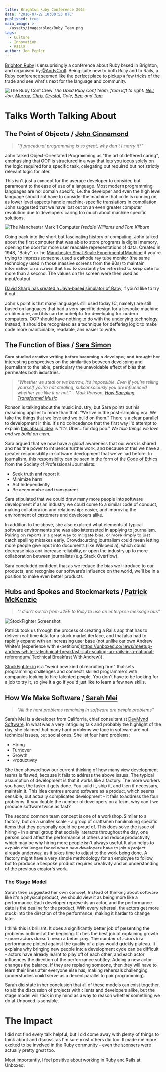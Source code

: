 ```yaml
---
title: Brighton Ruby Conference 2016
date: '2016-07-22 10:00:53 UTC'
published: true
main_image: >-
  /assets/images/blog/Ruby_Team.png
tags:
  - Culture
  - Innovation
  - Rails
author: Jon Pepler
---
```

[Brighton Ruby](http://brightonruby.com/) is unsuprisingly a conference about Ruby based in Brighton, and organised by [@AndyCroll](https://twitter.com/andycroll). Being quite new to both Ruby and to Rails, a Ruby conference seemed like the perfect place to pickup a few tricks of the trade and see what's next for the language and community.

![The Ruby Conf Crew](/assets/images/blog/Ruby_Team.png)
*The Ubxd Ruby Conf team, from left to right: [Neil](https://unboxed.co/people#neil-van-beinum), Jon, [Murray](https://unboxed.co/people#murray-steele), [Chris](https://unboxed.co/people#chris-holmes), [Crystal](https://unboxed.co/people#chris-carter), Cale, [Ben](https://unboxed.co/people#ben-wong), and [Tom](https://unboxed.co/people#tom-sabin)*

# Talks Worth Talking About
## The Point of Objects / [John Cinnamond](https://twitter.com/jcinnamond)

>*"If procedural programming is so great, why don't I marry it?"*

John talked Object-Orientated Programming as "the art of deffered caring", emphasising that OOP is structured in a way that lets you focus solely on the logic required for a specific task, delegating out required but not strictly relevant logic for later.

This isn't just a concept for the average developer to consider, but paramount to the ease of use of a language. Most modern programming languages are not domain specifc, i.e. the developer and even the high level language should not have to consider the machine that code is running on, as lower level aspects handle machine-specific translations in compilation. John suggested that we have lost out on an even greater computer revolution due to developers caring too much about machine specific solutions.

![The Manchester Mark 1 Computer](/assets/images/blog/Manchester_Mark_1.jpg)
*Freddie Williams and Tom Kilburn*

Going back into the short but fascinating history of computing, John talked about the first computer that was able to store programs in digital memory, opening the door for more user readable representations of data. Created in 1948, "Baby", or the [Manchester Small Scale Experimental Machine](http://curation.cs.manchester.ac.uk/computer50/www.computer50.org/mark1/new.baby.html) if you're trying to impress someone, used a cathode ray tube monitor (the same technology used in those massive screens from the 90s) to maintain information on a screen that had to constantly be refreshed to keep data for more than a second. The values on the screen were then used as input/output.

[David Sharp has created a Java-based simulator of Baby](http://www.davidsharp.com/baby/), if you'd like to try it out.

John's point is that many languages still used today (C, namely) are still based on languages that had a very specific design for a bespoke machine architecture, and this can be unhelpful for developing for modern computers. OOP should have nothing to do with the underlying technology. Instead, it should be recognised as a technique for deffering logic to make code more maintainable, readable, and easier to write.

## The Function of Bias / [Sara Simon](https://twitter.com/sarambsimon)

Sara studied creative writing before becoming a developer, and brought her interesting perspectives on the similarities between developing and journalism to the table, particulary the unavoidable effect of bias that permeates both industries.

>*“Whether we steal or we borrow, it’s impossible. Even if you’re telling yourself you’re not stealing, subconsciously you are influenced whether you like it or not.” - Mark Ronson, [How Sampling Transformed Music](http://www.ted.com/talks/mark_ronson_how_sampling_transformed_music "How Sampling Transformed Music - Mark Ronson TED Talk")*

Ronson is talking about the music industry, but Sara points out his reasoning applies to more than that. "We live in the post-sampling era. We take the things that we love and we build on them.” There is a clear parallel to development in this. It's no coincedence that the first way I'd attempt to explain [this absurd idea](http://pooperapp.com/ "Pooper App") is "It's Uber... for dog poo." *We take things we love and we build on them.*

Sara argued that we now have a global awareness that our work is shared and has the power to influence further work, and because of this we have a greater responsibility in software development that we've had before. In journalism, this responsibilty can be seen in the form of the [Code of Ethics](http://www.spj.org/ethicscode.asp) from the Society of Professional Journalists:

- Seek truth and report it
- Minimize harm
- Act Independently
- Be accountable and transparent

Sara stipulated that we could draw many more people into software development if as an industry we could come to a similar code of conduct, making collaboration and relationships easier, and improving the environment of customers and developers alike.

In addition to the above, she also explored what elements of typical software environments she was also intereseted in applying to journalism. Pairing on reports is a great way to mitigate bias, or more simply to just catch spelling mistakes early. Crowdsourcing journalism could mean letting more people give input into documents (like Wikipeidia), which could decrease bias and increase reliability, or open the industry up to more collaboration between journalists (e.g. Stack Overflow).

Sara concluded confident that as we reduce the bias we introduce to our products, and recognise our software's influence on the world, we'll be in a position to make even better products.

## Hubs and Spokes and Stockmarkets / [Patrick McKenzie](https://twitter.com/patio11)

>*"I didn't switch from J2EE to Ruby to use an enterprise message bus"*

![StockFighter Screenshot](/assets/images/blog/StockFighter.png)

Patrick took us through the process of creating a Rails app that has to deliver real-time data for a stock market iterface, and that also had to rapidly expand with an increasing user base (not unlike our own Andrew White's [experience with e-petitions](https://unboxed.co/news/meetup-andrew-white-s-technical-breakfast-club-scaling-up-rails-in-a-national-referendum/ Technical Breakfast With Andrew)).

[StockFighter.io](stockfighter.io) is a "weird new kind of recruiting firm" that sets programming challenges and connects skilled programmers with companies looking to hire talented people. You don't have to be looking for a job to try it, so give it a go if you'd just like to learn a few new skills.

## How We Make Software / [Sarah Mei](https://twitter.com/sarahmei)

> *"All the hard problems remaining in software are people problems"*

Sarah Mei is a developer from California, chief consultant at [DevMynd Software](https://www.devmynd.com/). In what was a very intriguing talk and probably the highlight of the day, she claimed that many hard problems we face in software are not technical issues, but social ones. She list four hard problems:

- Hiring
- Turnover
- Growth
- Productivity

She then showed how our current thinking of how many view development teams is flawed, because it fails to address the above issues. The typical assumption of development is that it works like a factory. The more workers you have, the faster it gets done. You build it, ship it, and then if necessary, maintain it. This idea centres around software as a product, which seems sensible, but actually complicates development - it fails to address the four problems. If you double the number of developers on a team, why can't we produce software twice as fast?

The second common team concept is one of a workshop. Similar to a factory, but on a smaller scale - a group of craftsmen handmaking specific items that they personally could be proud of. This does solve the issue of hiring - In a small group that socially interacts throughout the day, one person could affect the performance of others and reduce productivity, which may be why hiring more people isn't always useful. It also helps to explain challenges faced when new developers have to join a project already underway, as it takes time to adjust to the work being done. A factory might have a very simple methodology for an employee to follow, but to produce a bespoke product requires creativity and an understanding of the previous creator's work.

### The Stage Model

Sarah then suggested her own concept. Instead of thinking about software like it's a physical product, we should view it as being more like a performance. Each developer represents an actor, and the performance date is the dealine for the product. With every rehersal, the actors get more stuck into the direction of the performance, making it harder to change later.

I think this is brilliant. It does a significantly better job of presenting the problems outlined at the begining. It does the best job of explaining growth - more actors doesn't mean a better play. The number of actors in a performance plotted against the quality of a play would quickly plateau. It explains why bringing new people into a development cycle can be difficult - actors have already learnt to play off of each other, and each actor influences the direction of the performance subtley. Adding a new actor changes the balance. If they are replacing someone, then they will have to learn their lines after everyone else has, making rehersals challenging (understudies could serve as a decent parallel to pair programming).

Sarah did state in her conclusion that all of these models can exist together, to aid the discussion of projects with clients and developers alike, but the stage model will stick in my mind as a way to reason whether something we do at Unboxed is sensible.

# The Impact

I did not find every talk helpful, but I did come away with plenty of things to think about and discuss, as I'm sure most others did too. It made me more excited to be involved in the Ruby community - even the sponsers were actually pretty great too.

Most importantly, I feel positive about working in Ruby and Rails at Unboxed.
